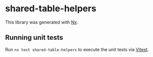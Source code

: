 # shared-table-helpers

This library was generated with [Nx](https://nx.dev).

## Running unit tests

Run `nx test shared-table-helpers` to execute the unit tests via [Vitest](https://vitest.dev/).
